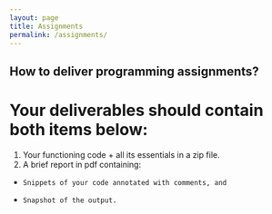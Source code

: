 ```yaml
---
layout: page
title: Assignments
permalink: /assignments/
---
```

## How to deliver programming assignments? 

#  Your deliverables should contain both items below:
1) Your functioning code + all its essentials in a zip file.
2) A brief report in pdf containing:
-     Snippets of your code annotated with comments, and 
-     Snapshot of the output.
